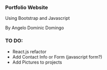 ### Portfolio Website

Using Bootstrap and Javascript

By Angelo Dominic Domingo

### TO DO:
- React.js refactor
- Add Contact Info or Form (javascript form?)
- Add Pictures to projects
